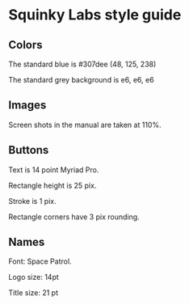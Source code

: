# Squinky Labs style guide

## Colors

The standard blue is #307dee (48, 125, 238)

The standard grey background is e6, e6, e6

## Images

Screen shots in the manual are taken at 110%.

## Buttons

Text is 14 point Myriad Pro.

Rectangle height is 25 pix.

Stroke is 1 pix.

Rectangle corners have 3 pix rounding.

## Names

Font: Space Patrol.

Logo size: 14pt

Title size: 21 pt
